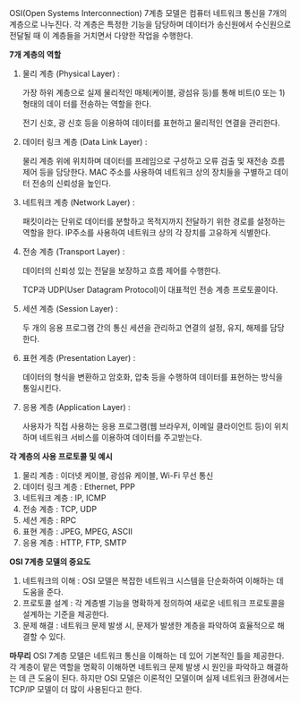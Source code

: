 OSI(Open Systems Interconnection) 7계층 모델은 컴퓨터 네트워크 통신을 7개의 계층으로 나누진다. 각 계층은 특정한 기능을 담당하며 데이터가 송신원에서 수신원으로 전달될 때 이 계층들을 거치면서 다양한 작업을 수행한다.

**7개 계층의 역할**
1. 물리 계층 (Physical Layer) :
    
    가장 하위 계층으로 실제 물리적인 매체(케이블, 광섬유 등)를 통해 비트(0 또는 1) 형태의 데이
    터를 전송하는 역할을 한다.
    
    전기 신호, 광 신호 등을 이용하여 데이터를 표현하고 물리적인 연결을 관리한다.
    
2. 데이터 링크 계층 (Data Link Layer) :
    
    물리 계층 위에 위치하며 데이터를 프레임으로 구성하고 오류 검출 및 재전송 흐름 제어 등을 담당한다.
    MAC 주소를 사용하여 네트워크 상의 장치들을 구별하고 데이터 전송의 신뢰성을 높인다.
    
3. 네트워크 계층 (Network Layer) : 
    
    패킷이라는 단위로 데이터를 분할하고 목적지까지 전달하기 위한 경로를 설정하는 역할을 한다.
    IP주소를 사용하여 네트워크 상의 각 장치를 고유하게 식별한다.
    
4. 전송 계층 (Transport Layer) :
    
    데이터의 신뢰성 있는 전달을 보장하고 흐름 제어를 수행한다.
	
	 TCP과 UDP(User Datagram Protocol)이 대표적인 전송 계층 프로토콜이다.
	 
5. 세션 계층 (Session Layer) :
    
    두 개의 응용 프로그램 간의 통신 세션을 관리하고 연결의 설정, 유지, 해제를 담당한다.
    
6. 표현 계층 (Presentation Layer) :
    
    데이터의 형식을 변환하고 암호화, 압축 등을 수행하여 데이터를 표현하는 방식을 통일시킨다.
    
7. 응용 계층 (Application Layer) :
    
    사용자가 직접 사용하는 응용 프로그램(웹 브라우저, 이메일 클라이언트 등)이 위치하며 네트워크 서비스를 이용하여 데이터를 주고받는다.

**각 계층의 사용 프로토콜 및 예시**
1. 물리 계층 : 이더넷 케이블, 광섬유 케이블, Wi-Fi 무선 통신
2. 데이터 링크 계층 : Ethernet, PPP
3. 네트워크 계층 : IP, ICMP
4. 전송 계층 : TCP, UDP
5. 세션 계층 : RPC
6. 표현 계층 : JPEG, MPEG, ASCII
7. 응용 계층 : HTTP, FTP, SMTP

**OSI 7계층 모델의 중요도**
1. 네트워크의 이해 : OSI 모델은 복잡한 네트워크 시스템을 단순화하여 이해하는 데 도움을 준다.
2. 프로토콜 설계 : 각 계층별 기능을 명확하게 정의하여 새로운 네트워크 프로토콜을 설계하는 기준을 제공한다.
3. 문제 해결 : 네트워크 문제 발생 시, 문제가 발생한 계층을 파악하여 효율적으로 해결할 수 있다.


**마무리**
OSI 7계층 모델은 네트워크 통신을 이해하는 데 있어 기본적인 틀을 제공한다. 각 계층이 맡은 역할을 명확히 이해하면 네트워크 문제 발생 시 원인을 파악하고 해결하는 데 큰 도움이 된다.
하지만 OSI 모델은 이론적인 모델이며 실제 네트워크 환경에서는 TCP/IP 모델이 더 많이 사용된다고 한다.